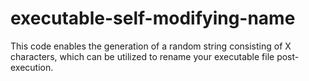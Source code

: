 # executable-self-modifying-name
This code enables the generation of a random string consisting of X characters, which can be utilized to rename your executable file post-execution.
